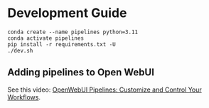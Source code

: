 # Development Guide

```
conda create --name pipelines python=3.11
conda activate pipelines
pip install -r requirements.txt -U
./dev.sh
```

## Adding pipelines to Open WebUI

See this video: [OpenWebUI Pipelines: Customize and Control Your Workflows](https://www.youtube.com/watch?v=DFlSd6GrMIk).
